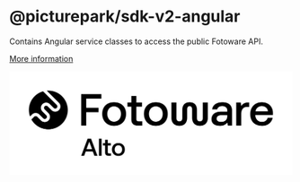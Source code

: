# @picturepark/sdk-v2-angular

Contains Angular service classes to access the public Fotoware API.

[More information](https://github.com/Picturepark/Picturepark.SDK.TypeScript/blob/master/docs/picturepark-sdk-v2-angular/README.md)

![logo](https://raw.githubusercontent.com/Picturepark/Picturepark.SDK.TypeScript/master/assets/picturepark-logo.png)

